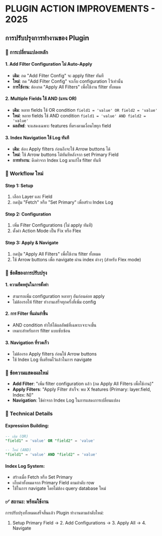 # PLUGIN ACTION IMPROVEMENTS - 2025

## การปรับปรุงการทำงานของ Plugin

### 🔄 การเปลี่ยนแปลงหลัก

#### 1. **Add Filter Configuration ไม่ Auto-Apply**
- **เดิม**: กด "Add Filter Config" จะ apply filter ทันที
- **ใหม่**: กด "Add Filter Config" จะเก็บ configuration ไว้เท่านั้น
- **การใช้งาน**: ต้องกด "Apply All Filters" เพื่อใช้งาน filter ทั้งหมด

#### 2. **Multiple Fields ใช้ AND (แทน OR)**
- **เดิม**: หลาย fields ใช้ OR condition `field1 = 'value' OR field2 = 'value'`
- **ใหม่**: หลาย fields ใช้ AND condition `field1 = 'value' AND field2 = 'value'`
- **ผลลัพธ์**: จะแสดงเฉพาะ features ที่ตรงตามเงื่อนไขทุก field

#### 3. **Index Navigation ใช้ Log ทันที**
- **เดิม**: ต้อง Apply filters ก่อนถึงจะใช้ Arrow buttons ได้
- **ใหม่**: ใช้ Arrow buttons ได้ทันทีหลังจาก set Primary Field
- **การทำงาน**: ดึงค่าจาก Index Log มาแก้ไข filter ทันที

### 🚀 Workflow ใหม่

#### Step 1: Setup
1. เลือก Layer และ Field
2. กดปุ่ม "Fetch" หรือ "Set Primary" เพื่อสร้าง Index Log

#### Step 2: Configuration
1. เพิ่ม Filter Configurations (ไม่ apply ทันที)
2. ตั้งค่า Action Mode เป็น Fix หรือ Flex

#### Step 3: Apply & Navigate
1. กดปุ่ม "Apply All Filters" เพื่อใช้งาน filter ทั้งหมด
2. ใช้ Arrow buttons เพื่อ navigate ผ่าน index ต่างๆ (สำหรับ Flex mode)

### 🎯 ข้อดีของการปรับปรุง

#### 1. **ความยืดหยุ่นในการตั้งค่า**
- สามารถเพิ่ม configuration หลายๆ อันก่อนค่อย apply
- ไม่ต้องรอให้ filter ทำงานเสร็จทุกครั้งที่เพิ่ม config

#### 2. **การ Filter ที่แม่นยำขึ้น**
- AND condition ทำให้ได้ผลลัพธ์ที่เฉพาะเจาะจงขึ้น
- เหมาะสำหรับการ filter แบบซับซ้อน

#### 3. **Navigation ที่รวดเร็ว**
- ไม่ต้องรอ Apply filters ก่อนใช้ Arrow buttons
- ใช้ Index Log ที่เตรียมไว้แล้วในการ navigate

### 📝 ข้อความแสดงผลใหม่

- **Add Filter**: "เพิ่ม filter configuration แล้ว (กด Apply All Filters เพื่อใช้งาน)"
- **Apply Filters**: "Apply Filter สำเร็จ: พบ X features (Primary: layer.field, Index: N)"
- **Navigation**: ใช้ค่าจาก Index Log ในการแสดงการเปลี่ยนแปลง

### 🔧 Technical Details

#### Expression Building:
```sql
-- เดิม (OR)
"field1" = 'value' OR "field2" = 'value'

-- ใหม่ (AND) 
"field1" = 'value' AND "field2" = 'value'
```

#### Index Log System:
- สร้างเมื่อ Fetch หรือ Set Primary
- เก็บค่าทั้งหมดจาก Primary Field ตามลำดับ row
- ใช้ในการ navigate โดยไม่ต้อง query database ใหม่

### ✅ สถานะ: พร้อมใช้งาน

การปรับปรุงทั้งหมดเสร็จสิ้นแล้ว Plugin ทำงานตามลำดับใหม่:
1. Setup Primary Field → 2. Add Configurations → 3. Apply All → 4. Navigate
